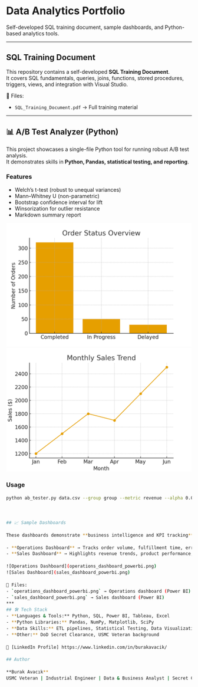 # Data Analytics Portfolio  

Self-developed SQL training document, sample dashboards, and Python-based analytics tools.  

---

## SQL Training Document  

This repository contains a self-developed **SQL Training Document**.  
It covers SQL fundamentals, queries, joins, functions, stored procedures, triggers, views, and integration with Visual Studio.  

📄 Files:  
- `SQL_Training_Document.pdf` → Full training material  

---

## 📊 A/B Test Analyzer (Python)  

This project showcases a single-file Python tool for running robust A/B test analysis.  
It demonstrates skills in **Python, Pandas, statistical testing, and reporting**.

### Features
- Welch’s t-test (robust to unequal variances)  
- Mann–Whitney U (non-parametric)  
- Bootstrap confidence interval for lift  
- Winsorization for outlier resistance  
- Markdown summary report
  
![Operations Dashboard](operations_dashboard_powerbi.png)  
![Sales Dashboard](sales_dashboard_powerbi.png)  

### Usage
```bash
python ab_tester.py data.csv --group group --metric revenue --alpha 0.05 --winsor 0.01 --bootstrap 1000



## 📈 Sample Dashboards  

These dashboards demonstrate **business intelligence and KPI tracking** created with **Power BI**.  

- **Operations Dashboard** → Tracks order volume, fulfillment time, error rates.  
- **Sales Dashboard** → Highlights revenue trends, product performance, regional KPIs.  

![Operations Dashboard](operations_dashboard_powerbi.png)  
![Sales Dashboard](sales_dashboard_powerbi.png)  

📄 Files:  
- `operations_dashboard_powerbi.png` → Operations dashboard (Power BI)  
- `sales_dashboard_powerbi.png` → Sales dashboard (Power BI)  
***
## 🛠 Tech Stack  
- **Languages & Tools:** Python, SQL, Power BI, Tableau, Excel  
- **Python Libraries:** Pandas, NumPy, Matplotlib, SciPy  
- **Data Skills:** ETL pipelines, Statistical Testing, Data Visualization, Business Intelligence  
- **Other:** DoD Secret Clearance, USMC Veteran background

🔗 [LinkedIn Profile] https://www.linkedin.com/in/burakavacik/

## Author  

**Burak Avacık**  
USMC Veteran | Industrial Engineer | Data & Business Analyst | Secret Clearance  
